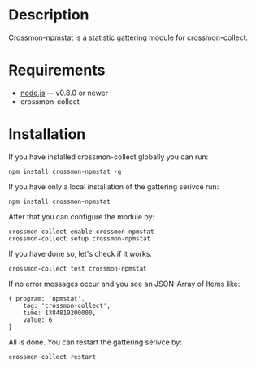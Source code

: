 Description
===========

Crossmon-npmstat is a statistic gattering module for crossmon-collect.


Requirements
============

* [node.js](http://nodejs.org/) -- v0.8.0 or newer
* crossmon-collect

Installation
============
If you have installed crossmon-collect globally you can run:

    npm install crossmon-npmstat -g

If you have only a local installation of the gattering serivce run:

    npm install crossmon-npmstat

After that you can configure the module by:

    crossmon-collect enable crossmon-npmstat
    crossmon-collect setup crossmon-npmstat

If you have done so, let's check if it works:

    crossmon-collect test crossmon-npmstat

If no error messages occur and you see an JSON-Array of Items like:

    { program: 'npmstat',
        tag: 'crossmon-collect',
        time: 1384819200000,
        value: 6 
    }

All is done. You can restart the gattering serivce by:

    crossmon-collect restart

